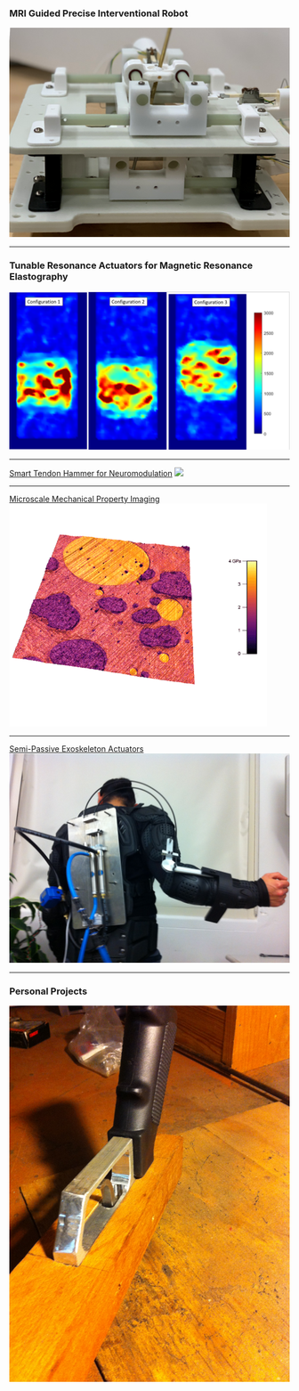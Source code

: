 
 

### MRI Guided Precise Interventional Robot
<a href="AUTOSPINE.md"><img src="images/Robot.png?raw=true"/></a>

---
### Tunable Resonance Actuators for Magnetic Resonance Elastography

<a href="MRE.md"><img src="images/StiffImage.PNG?raw=true"></a>

---

[Smart Tendon Hammer for Neuromodulation](/TTAP.md)
<img src="images/Classification App Gif.GIF?raw=true"/>
<hr>

 [Microscale Mechanical Property Imaging](https://scholar.google.com/citations?user=c3EGN8IAAAAJ&hl=en)
 <a href="https://scholar.google.com/citations?user=c3EGN8IAAAAJ&hl=en"><img src="images/AMFM.png"></a>

 <hr>
 
 [Semi-Passive Exoskeleton Actuators](https://scholar.google.com/citations?user=c3EGN8IAAAAJ&hl=en)
<a href="https://scholar.google.com/citations?user=c3EGN8IAAAAJ&hl=en"><img src="images/APEX proto.JPG"></a>

---
### Personal Projects

<a href="Personal.md"><img src="images/Handle mount.JPG"/>




